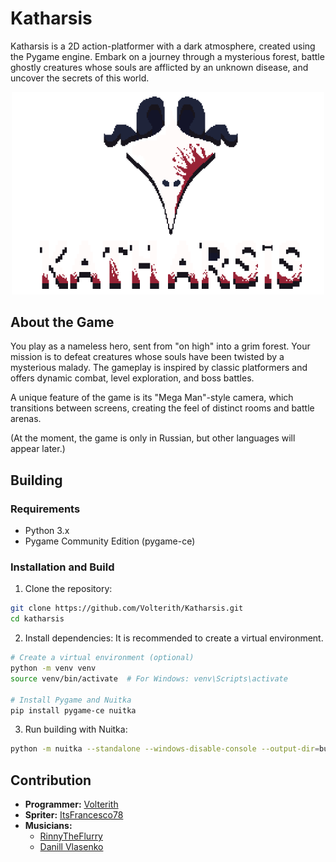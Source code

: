 # Katharsis
Katharsis is a 2D action-platformer with a dark atmosphere, created using the Pygame engine. Embark on a journey through a mysterious forest, battle ghostly creatures whose souls are afflicted by an unknown disease, and uncover the secrets of this world.

<div align="center">
  <img src="logo.png" alt="Logo" width="500"/>
</div>

## About the Game
You play as a nameless hero, sent from "on high" into a grim forest. Your mission is to defeat creatures whose souls have been twisted by a mysterious malady. The gameplay is inspired by classic platformers and offers dynamic combat, level exploration, and boss battles.

A unique feature of the game is its "Mega Man"-style camera, which transitions between screens, creating the feel of distinct rooms and battle arenas.

(At the moment, the game is only in Russian, but other languages ​​will appear later.)

## Building
### Requirements
- Python 3.x
- Pygame Community Edition (pygame-ce)

### Installation and Build
1. Clone the repository:
```bash
git clone https://github.com/Volterith/Katharsis.git
cd katharsis
```
2. Install dependencies:
It is recommended to create a virtual environment.
```bash
# Create a virtual environment (optional)
python -m venv venv
source venv/bin/activate  # For Windows: venv\Scripts\activate

# Install Pygame and Nuitka
pip install pygame-ce nuitka
```
3. Run building with Nuitka:
```bash
python -m nuitka --standalone --windows-disable-console --output-dir=build --include-data-dir=./Fonts=Fonts --include-data-dir=./Music=Music --include-data-dir=./Rooms=Rooms --include-data-dir=./Sounds=Sounds --include-data-dir=./Sprites=Sprites main.py
```

## Contribution
- **Programmer:** [Volterith](https://t.me/volterith_shelter)
- **Spriter:** [ItsFrancesco78](https://t.me/charchive078)
- **Musicians:**
  - [RinnyTheFlurry](https://t.me/rin_live12)
  - [Danill Vlasenko](https://t.me/longroadhomeDV)
